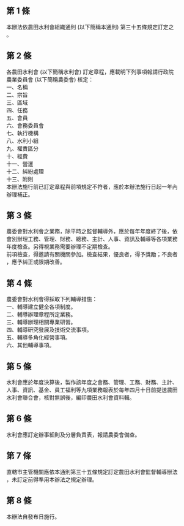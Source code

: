 第 1 條
-------
本辦法依農田水利會組織通則 (以下簡稱本通則) 第三十五條規定訂定之  
。

第 2 條
-------
各農田水利會 (以下簡稱水利會) 訂定章程，應載明下列事項報請行政院  
農業委員會 (以下簡稱農委會) 核定：  
一、名稱  
二、宗旨  
三、區域  
四、任務  
五、會員  
六、會務委員會  
七、執行機構  
八、水利小組  
九、權責區分  
十、經費  
十一、營運  
十二、糾紛處理  
十三、附則  
本辦法施行前已訂定章程與前項規定不符者，應於本辦法施行日起一年內  
辦理補正。

第 3 條
-------
農委會對水利會之業務，除平時之監督輔導外，應於每年年度終了後，依  
會別辦理工務、管理、財務、總務、主計、人事、資訊及輔導等各項業務  
年度檢查。另得視業務需要辦理不定期檢查。  
前項檢查，得邀請有關機關參加。檢查結果，優良者，得予獎勵；不良者  
，應予糾正或限期改善。

第 4 條
-------
農委會對水利會得採取下列輔導措施：  
一、輔導建立健全各項制度。  
二、輔導辦理章程所定業務。  
三、輔導辦理相關專業研習。  
四、輔導研究發展及技術交流事項。  
五、輔導多角化經營事項。  
六、其他輔導事項。

第 5 條
-------
水利會應於年度決算後，製作該年度之會務、管理、工務、財務、主計、  
人事、資訊、基金、員工福利等九項業務報表於每年四月十日前提送農田  
水利會聯合會，核對無誤後，編印農田水利會資料輯。

第 6 條
-------
水利會應訂定辦事細則及分層負責表，報請農委會備查。

第 7 條
-------
直轄市主管機關應依本通則第三十五條規定訂定農田水利會監督輔導辦法  
，未訂定前得準用本辦法之規定辦理。

第 8 條
-------
本辦法自發布日施行。

